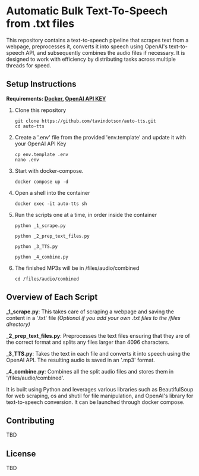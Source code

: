 # Automatic Bulk Text-To-Speech from .txt files

This repository contains a text-to-speech pipeline that scrapes text from a webpage, preprocesses it, converts it into speech using OpenAI's text-to-speech API, and subsequently combines the audio files if necessary. It is designed to work with efficiency by distributing tasks across multiple threads for speed.

## Setup Instructions

**Requirements: [Docker](https://docs.docker.com/get-docker/), [OpenAI API KEY](https://openai.com/blog/openai-api)**

 1. Clone this repository

		git clone https://github.com/tavindotson/auto-tts.git
		cd auto-tts

 2. Create a '.env' file from the provided 'env.template' and update it with your OpenAI API Key

		cp env.template .env
		nano .env

 3. Start with docker-compose.

		docker compose up -d

 4. Open a shell into the container

		docker exec -it auto-tts sh

 6. Run the scripts one at a time, in order inside the container

		python _1_scrape.py

		python _2_prep_text_files.py

		python _3_TTS.py

		python _4_combine.py

 7. The finished MP3s will be in /files/audio/combined

		cd /files/audio/combined

## Overview of Each Script

**_1_scrape.py**: This takes care of scraping a webpage and saving the content in a '.txt' file *(Optional if you add your own .txt files to the /files directory)*

**_2_prep_text_files.py**: Preprocesses the text files ensuring that they are of the correct format and splits any files larger than 4096 characters.

**_3_TTS.py**: Takes the text in each file and converts it into speech using the OpenAI API. The resulting audio is saved in an '.mp3' format.

**_4_combine.py**: Combines all the split audio files and stores them in '/files/audio/combined'.

It is built using Python and leverages various libraries such as BeautifulSoup for web scraping, os and shutil for file manipulation, and OpenAI's library for text-to-speech conversion. It can be launched through docker compose.

## Contributing

TBD

## License

TBD
